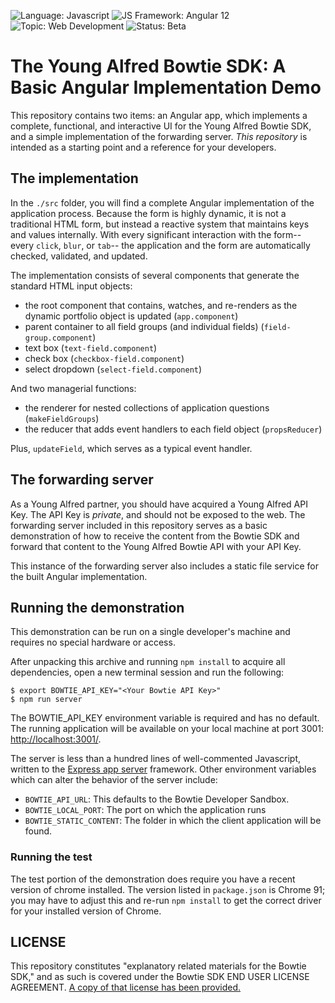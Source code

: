 ![Language: Javascript](https://img.shields.io/badge/language-Javascript-green.svg)
![JS Framework: Angular 12](https://img.shields.io/npm/v/@angular/core.svg?logo=npm&logoColor=fff&label=NPM+package&color=dd0330)
![Topic: Web Development](https://img.shields.io/badge/topic-Web_Development-green.svg)
![Status: Beta](https://img.shields.io/badge/status-Beta-yellow.svg)

# The Young Alfred Bowtie SDK: A Basic Angular Implementation Demo

This repository contains two items: an Angular app, which implements a 
complete, functional, and interactive UI for the Young Alfred Bowtie SDK, 
and a simple implementation of the forwarding server. *This repository* 
is intended as a starting point and a reference for your developers.

## The implementation

In the `./src` folder, you will find a complete Angular implementation of the
application process.  Because the form is highly dynamic, it is not a
traditional HTML form, but instead a reactive system that maintains keys
and values internally.  With every significant interaction with the
form-- every `click`, `blur`, or `tab`-- the application and the form
are automatically checked, validated, and updated.

The implementation consists of several components that generate the standard
HTML input objects:

- the root component that contains, watches, and re-renders as the dynamic portfolio object is updated (`app.component`)
- parent container to all field groups (and individual fields) (`field-group.component`)
- text box (`text-field.component`)
- check box (`checkbox-field.component`)
- select dropdown (`select-field.component`)

And two managerial functions:

- the renderer for nested collections of application questions (`makeFieldGroups`)
- the reducer that adds event handlers to each field object (`propsReducer`)

Plus, `updateField`, which serves as a typical event handler.

## The forwarding server

As a Young Alfred partner, you should have acquired a Young Alfred
API Key. The API Key is *private*, and should not be exposed to the
web. The forwarding server included in this repository serves as a basic
demonstration of how to receive the content from the Bowtie SDK and
forward that content to the Young Alfred Bowtie API with your
API Key.

This instance of the forwarding server also includes a static file
service for the built Angular implementation.

## Running the demonstration

This demonstration can be run on a single developer's machine and
requires no special hardware or access.

After unpacking this archive and running `npm install` to acquire all
dependencies, open a new terminal session and run the following:

``` shellsession
$ export BOWTIE_API_KEY="<Your Bowtie API Key>"
$ npm run server
```

The BOWTIE_API_KEY environment variable is required and has no default.
The running application will be available on your local machine at port
3001: [http://localhost:3001/](http://localhost:3001/).

The server is less than a hundred lines of well-commented Javascript,
written to the [Express app server](https://expressjs.com/) framework.
Other environment variables which can alter the behavior of the server
include:

- `BOWTIE_API_URL`: This defaults to the Bowtie Developer Sandbox.
- `BOWTIE_LOCAL_PORT`: The port on which the application runs
- `BOWTIE_STATIC_CONTENT`: The folder in which the client application
  will be found.
  
### Running the test

The test portion of the demonstration does require you have a recent
version of chrome installed.  The version listed in `package.json` is
Chrome 91; you may have to adjust this and re-run `npm install` to get
the correct driver for your installed version of Chrome.
## LICENSE

This repository constitutes "explanatory related materials for the
Bowtie SDK," and as such is covered under the Bowtie SDK END USER
LICENSE AGREEMENT.  [A copy of that license has been provided.](./LICENSE.md)
